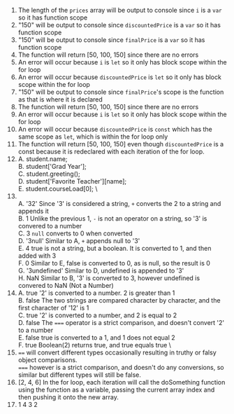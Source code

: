 1. The length of the `prices` array will be output to console since `i` is a `var` so it has function scope
2. "150" will be output to console since `discountedPrice` is a `var` so it has function scope
3. "150" will be output to console since `finalPrice` is a `var` so it has function scope
4. The function will return [50, 100, 150] since there are no errors
5. An error will occur because `i` is `let` so it only has block scope within the for loop
6. An error will occur because `discountedPrice` is `let` so it only has block scope within the for loop
7. "150" will be output to console since `finalPrice`'s scope is the function as that is where it is declared
8. The function will return [50, 100, 150] since there are no errors
9. An error will occur because `i` is `let` so it only has block scope within the for loop
10. An error will occur because `discountedPrice` is `const` which has the same scope as `let`, which is within the for loop only
11. The function will return [50, 100, 150] even though `discountedPrice` is a const because it is redeclared with each iteration of the for loop.
12. 
    A. student.name; \
    B. student['Grad Year']; \
    C. student.greeting(); \
    D. student['Favorite Teacher'][name]; \
    E. student.courseLoad[0]; \
13. \
    A. '32'  Since '3' is considered a string, `+` converts the 2 to a string and appends it \
    B. 1  Unlike the previous 1, `-` is not an operator on a string, so '3' is convered to a number \
    C. 3  `null` converts to 0 when converted \
    D. '3null'  Similar to A, `+` appends null to '3' \
    E. 4  true is not a string, but a boolean. It is converted to 1, and then added with 3 \
    F. 0  Similar to E, false is converted to 0, as is null, so the result is 0 \
    G. '3undefined'  Similar to D, undefined is appended to '3' \
    H. NaN  Similar to B, '3' is converted to 3, however undefined is convered to NaN (Not a Number) 
14. 
    A. true  '2' is converted to a number. 2 is greater than 1 \
    B. false  The two strings are compared character by character, and the first character of '12' is 1 \
    C. true  '2' is converted to a number, and 2 is equal to 2 \
    D. false  The `===` operator is a strict comparison, and doesn't convert '2' to a number \
    E. false  true is converted to a 1, and 1 does not equal 2 \
    F. true  Boolean(2) returns true, and true equals true \
15. `==` will convert different types occasionally resulting in truthy or falsy object comparisons. \
    `===` however is a strict comparison, and doesn't do any conversions, so similar but different types will still be false.
17. [2, 4, 6] In the for loop, each iteration will call the doSomething function using the function as a variable, passing the current array index and then pushing it onto the new array.
19. 1 4 3 2

